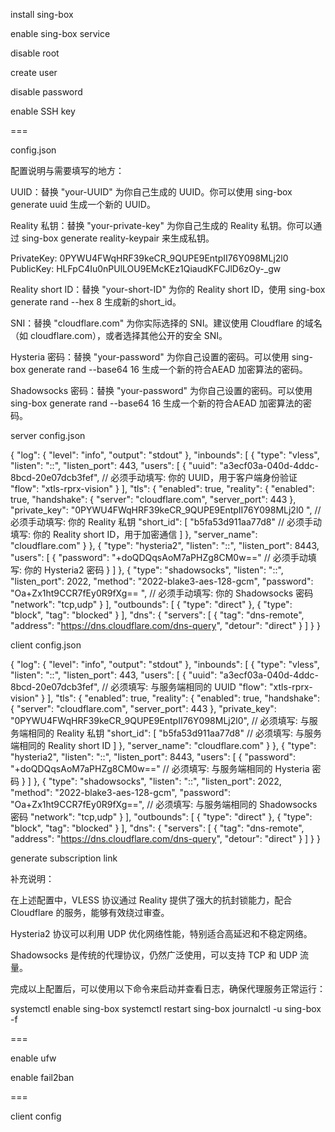

install sing-box

enable sing-box service

disable root

create user

disable password

enable SSH key

===



config.json

配置说明与需要填写的地方：

UUID：替换 "your-UUID" 为你自己生成的 UUID。你可以使用 sing-box generate uuid 生成一个新的 UUID。

Reality 私钥：替换 "your-private-key" 为你自己生成的 Reality 私钥。你可以通过 sing-box generate reality-keypair 来生成私钥。

PrivateKey: 0PYWU4FWqHRF39keCR_9QUPE9EntpII76Y098MLj2l0
PublicKey: HLFpC4Iu0nPUlLOU9EMcKEz1QiaudKFCJlD6zOy-_gw

Reality short ID：替换 "your-short-ID" 为你的 Reality short ID，使用 sing-box generate rand --hex 8  生成新的short_id。

SNI：替换 "cloudflare.com" 为你实际选择的 SNI。建议使用 Cloudflare 的域名（如 cloudflare.com），或者选择其他公开的安全 SNI。

Hysteria 密码：替换 "your-password" 为你自己设置的密码。可以使用 sing-box generate rand --base64 16 生成一个新的符合AEAD 加密算法的密码。

Shadowsocks 密码：替换 "your-password" 为你自己设置的密码。可以使用 sing-box generate rand --base64 16 生成一个新的符合AEAD 加密算法的密码。

server config.json

{
  "log": {
    "level": "info",
    "output": "stdout"
  },
  "inbounds": [
    {
      "type": "vless",
      "listen": "::",
      "listen_port": 443,
      "users": [
        {
          "uuid": "a3ecf03a-040d-4ddc-8bcd-20e07dcb3fef", // 必须手动填写: 你的 UUID，用于客户端身份验证
          "flow": "xtls-rprx-vision"
        }
      ],
      "tls": {
        "enabled": true,
        "reality": {
          "enabled": true,
          "handshake": {
            "server": "cloudflare.com",
            "server_port": 443
          },
          "private_key": "0PYWU4FWqHRF39keCR_9QUPE9EntpII76Y098MLj2l0
", // 必须手动填写: 你的 Reality 私钥
          "short_id": [
            "b5fa53d911aa77d8" // 必须手动填写: 你的 Reality short ID，用于加密通信
          ]
        },
        "server_name": "cloudflare.com"
      }
    },
    {
      "type": "hysteria2",
      "listen": "::",
      "listen_port": 8443,
      "users": [
        {
          "password": "+doQDQqsAoM7aPHZg8CM0w==" // 必须手动填写: 你的 Hysteria2 密码
        }
      ]
    },
    {
      "type": "shadowsocks",
      "listen": "::",
      "listen_port": 2022,
      "method": "2022-blake3-aes-128-gcm",
      "password": "Oa+Zx1ht9CCR7fEy0R9fXg==
", // 必须手动填写: 你的 Shadowsocks 密码
      "network": "tcp,udp"
    }
  ],
  "outbounds": [
    {
      "type": "direct"
    },
    {
      "type": "block",
      "tag": "blocked"
    }
  ],
  "dns": {
    "servers": [
      {
        "tag": "dns-remote",
        "address": "https://dns.cloudflare.com/dns-query",
        "detour": "direct"
      }
    ]
  }
}



client config.json

{
  "log": {
    "level": "info",
    "output": "stdout"
  },
  "inbounds": [
    {
      "type": "vless",
      "listen": "::",
      "listen_port": 443,
      "users": [
        {
          "uuid": "a3ecf03a-040d-4ddc-8bcd-20e07dcb3fef", // 必须填写: 与服务端相同的 UUID
          "flow": "xtls-rprx-vision"
        }
      ],
      "tls": {
        "enabled": true,
        "reality": {
          "enabled": true,
          "handshake": {
            "server": "cloudflare.com",
            "server_port": 443
          },
          "private_key": "0PYWU4FWqHRF39keCR_9QUPE9EntpII76Y098MLj2l0", // 必须填写: 与服务端相同的 Reality 私钥
          "short_id": [
            "b5fa53d911aa77d8" // 必须填写: 与服务端相同的 Reality short ID
          ]
        },
        "server_name": "cloudflare.com"
      }
    },
    {
      "type": "hysteria2",
      "listen": "::",
      "listen_port": 8443,
      "users": [
        {
          "password": "+doQDQqsAoM7aPHZg8CM0w==" // 必须填写: 与服务端相同的 Hysteria 密码
        }
      ]
    },
    {
      "type": "shadowsocks",
      "listen": "::",
      "listen_port": 2022,
      "method": "2022-blake3-aes-128-gcm",
      "password": "Oa+Zx1ht9CCR7fEy0R9fXg==", // 必须填写: 与服务端相同的 Shadowsocks 密码
      "network": "tcp,udp"
    }
  ],
  "outbounds": [
    {
      "type": "direct"
    },
    {
      "type": "block",
      "tag": "blocked"
    }
  ],
  "dns": {
    "servers": [
      {
        "tag": "dns-remote",
        "address": "https://dns.cloudflare.com/dns-query",
        "detour": "direct"
      }
    ]
  }
}






generate subscription link



补充说明：

在上述配置中，VLESS 协议通过 Reality 提供了强大的抗封锁能力，配合 Cloudflare 的服务，能够有效绕过审查。

Hysteria2 协议可以利用 UDP 优化网络性能，特别适合高延迟和不稳定网络。

Shadowsocks 是传统的代理协议，仍然广泛使用，可以支持 TCP 和 UDP 流量。

完成以上配置后，可以使用以下命令来启动并查看日志，确保代理服务正常运行：

systemctl enable sing-box systemctl restart sing-box journalctl -u sing-box -f



===



enable ufw

enable fail2ban



===



client config

